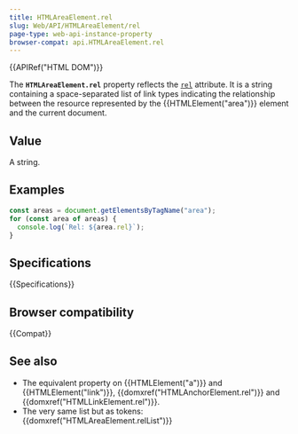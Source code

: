 ```yaml
---
title: HTMLAreaElement.rel
slug: Web/API/HTMLAreaElement/rel
page-type: web-api-instance-property
browser-compat: api.HTMLAreaElement.rel
---
```


{{APIRef("HTML DOM")}}

The **`HTMLAreaElement.rel`** property reflects the [`rel`](/en-US/docs/Web/HTML/Attributes/rel) attribute. It is a string containing a space-separated list of link types indicating the relationship between the resource represented by the {{HTMLElement("area")}} element and the current document.

## Value

A string.

## Examples

```js
const areas = document.getElementsByTagName("area");
for (const area of areas) {
  console.log(`Rel: ${area.rel}`);
}
```

## Specifications

{{Specifications}}

## Browser compatibility

{{Compat}}

## See also

- The equivalent property on {{HTMLElement("a")}} and {{HTMLElement("link")}},
  {{domxref("HTMLAnchorElement.rel")}} and {{domxref("HTMLLinkElement.rel")}}.
- The very same list but as tokens: {{domxref("HTMLAreaElement.relList")}}
